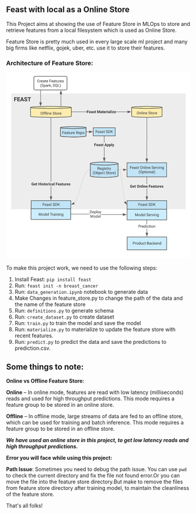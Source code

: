 ## Feast with local as a Online Store

This Project aims at showing the use of Feature Store in MLOps to store and retrieve features from a local filesystem which is used as Online Store.

Feature Store is pretty much used in every large scale ml project and many big firms like netflix, gojek, uber, etc. use it to store their features.

### Architecture of Feature Store:

![](https://github.com/DARK-art108/Feast-Feature-Store/blob/main/utils/feast.png)

To make this project work, we need to use the following steps:

1. Install Feast: `pip install feast`
2. Run: `feast init -n breast_cancer`
3. Run: `data_generation.ipynb` notebook to generate data
4. Make Changes in feature_store.py to change the path of the data and the name of the feature store
5. Run: `definitions.py` to generate schema
6. Run: `create_dataset.py` to create dataset
7. Run: `train.py` to train the model and save the model
8. Run: `materialize.py` to materialize to update the feature store with recent features.
9. Run: `predict.py` to predict the data and save the predictions to prediction.csv.

## Some things to note:

**Online vs Offline Feature Store:**

**Online** – In online mode, features are read with low latency (milliseconds) reads and used for high throughput predictions. This mode requires a feature group to be stored in an online store. 

**Offline** – In offline mode, large streams of data are fed to an offline store, which can be used for training and batch inference. This mode requires a feature group to be stored in an offline store.

***We have used an online store in this project, to get low latency reads and high throughput predictions.***

**Error you will face while using this project:**

**Path Issue**: Sometimes you need to debug the path issue. You can use `pwd` to check the current directory and fix the file not found error.Or you can move the file into the feature store directory.But make to remove the files from feature store directory after training model, to maintain the cleanliness of the feature store.

That's all folks!




